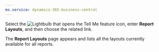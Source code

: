 ```yaml
---
ms.service: dynamics-365-business-central
---
```

Select the ![Lightbulb that opens the Tell Me feature](../media/ui-search/search_small.png "Tell me what you want to do") icon, enter **Report Layouts**, and then choose the related link.

   The **Report Layouts** page appears and lists all the layouts currently available for all reports.
